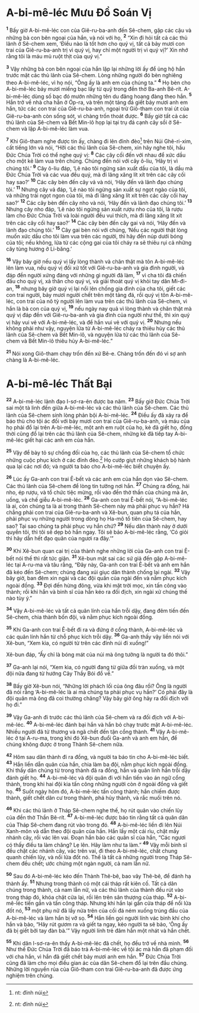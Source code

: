 # A-bi-mê-léc Mưu Đồ Soán Vị
<sup><b>1</b></sup> Bấy giờ A-bi-mê-léc con của Giê-ru-ba-anh đến Sê-chem, gặp các cậu và những bà con bên ngoại của hắn, và nói với họ, <sup><b>2</b></sup> “Xin đi hỏi tất cả các thủ lãnh ở Sê-chem xem, ‘Điều nào là tốt hơn cho quý vị, tất cả bảy mươi con trai của Giê-ru-ba-anh trị vì quý vị, hay chỉ một người trị vì quý vị?’ Xin nhớ rằng tôi là máu mủ ruột thịt của quý vị.”

<sup><b>3</b></sup> Vậy những bà con bên ngoại của hắn lặp lại những lời ấy để ủng hộ hắn trước mặt các thủ lãnh của Sê-chem. Lòng những người đó bèn nghiêng theo A-bi-mê-léc, vì họ nói, “Ông ấy là anh em của chúng ta.” <sup><b>4</b></sup> Họ bèn cho A-bi-mê-léc bảy mươi miếng bạc lấy từ quỹ trong đền thờ Ba-anh Bê-rít. A-bi-mê-léc dùng số bạc đó mướn những tên du đãng hoang đàng theo hắn. <sup><b>5</b></sup> Hắn trở về nhà cha hắn ở Óp-ra, và trên một tảng đá giết bảy mươi anh em hắn, tức các con trai của Giê-ru-ba-anh, ngoại trừ Giô-tham con trai út của Giê-ru-ba-anh còn sống sót, vì chàng trốn thoát được. <sup><b>6</b></sup> Bấy giờ tất cả các thủ lãnh của Sê-chem và Bết Min-lô họp lại tại trụ đá cạnh cây sồi ở Sê-chem và lập A-bi-mê-léc làm vua.

<sup><b>7</b></sup> Khi Giô-tham nghe được tin ấy, chàng đi lên đỉnh đèo[^1] trên Núi Ghê-ri-xim, cất tiếng lớn và nói, “Hỡi các thủ lãnh của Sê-chem, xin hãy nghe tôi, hầu Đức Chúa Trời có thể nghe quý vị: <sup><b>8</b></sup> Các cây cối đến với nhau để xức dầu cho một kẻ làm vua trên chúng. Chúng đến nói với cây ô-liu, ‘Hãy trị vì chúng tôi.’ <sup><b>9</b></sup> Cây ô-liu đáp, ‘Lẽ nào tôi ngừng sản xuất dầu của tôi, là dầu mà Đức Chúa Trời và các vua đều quý, mà đi lăng xăng lít xít trên các cây cối hay sao?’ <sup><b>10</b></sup> Các cây bèn đến cây vả và nói, ‘Hãy đến và lãnh đạo chúng tôi.’ <sup><b>11</b></sup> Nhưng cây vả đáp, ‘Lẽ nào tôi ngừng sản xuất sự ngọt ngào của tôi, và những trái ngọt ngon của tôi, mà đi lăng xăng lít xít trên các cây cối hay sao?’ <sup><b>12</b></sup> Các cây bèn đến cây nho và nói, ‘Hãy đến và lãnh đạo chúng tôi.’ <sup><b>13</b></sup> Nhưng cây nho đáp, ‘Lẽ nào tôi ngừng sản xuất rượu nho của tôi, là rượu làm cho Đức Chúa Trời và loài người đều vui thích, mà đi lăng xăng lít xít trên các cây cối hay sao?’ <sup><b>14</b></sup> Các cây bèn đến cây gai và nói, ‘Hãy đến và lãnh đạo chúng tôi.’ <sup><b>15</b></sup> Cây gai bèn nói với chúng, ‘Nếu các người thật lòng muốn xức dầu cho tôi làm vua trên các người, thì hãy đến núp dưới bóng của tôi; nếu không, lửa từ các cộng gai của tôi cháy ra sẽ thiêu rụi cả những cây tùng hương ở Li-băng.’

<sup><b>16</b></sup> Vậy bây giờ nếu quý vị lấy lòng thành và chân thật mà tôn A-bi-mê-léc lên làm vua, nếu quý vị đối xử tốt với Giê-ru-ba-anh và gia đình người, và đáp đền người xứng đáng với những gì người đã làm, <sup><b>17</b></sup> vì cha tôi đã chiến đấu cho quý vị, xả thân cho quý vị, và giải thoát quý vị khỏi tay dân Mi-đi-an, <sup><b>18</b></sup> nhưng bây giờ quý vị lại nổi lên chống gia đình của cha tôi, giết các con trai người, bảy mươi người chết trên một tảng đá, rồi quý vị tôn A-bi-mê-léc, con trai của nô tỳ người lên làm vua trên các thủ lãnh của Sê-chem, vì hắn là bà con của quý vị, <sup><b>19</b></sup> nếu ngày nay quả vì lòng thành và chân thật mà quý vị đáp đền với Giê-ru-ba-anh và gia đình của người như thế, thì xin quý vị hãy vui vẻ với A-bi-mê-léc, và để hắn vui vẻ với quý vị. <sup><b>20</b></sup> Nhưng nếu không phải như vậy, nguyện lửa từ A-bi-mê-léc cháy ra thiêu hủy các thủ lãnh của Sê-chem và Bết Min-lô, và nguyện lửa từ các thủ lãnh của Sê-chem và Bết Min-lô thiêu hủy A-bi-mê-léc.”

<sup><b>21</b></sup> Nói xong Giô-tham chạy trốn đến xứ Bê-e. Chàng trốn đến đó vì sợ anh chàng là A-bi-mê-léc.


# A-bi-mê-léc Thất Bại
<sup><b>22</b></sup> A-bi-mê-léc lãnh đạo I-sơ-ra-ên được ba năm. <sup><b>23</b></sup> Bấy giờ Đức Chúa Trời sai một tà linh đến giữa A-bi-mê-léc và các thủ lãnh của Sê-chem. Các thủ lãnh của Sê-chem sinh lòng phản bội A-bi-mê-léc. <sup><b>24</b></sup> Điều ấy đã xảy ra để báo thù cho tội ác đối với bảy mươi con trai của Giê-ru-ba-anh, và máu của họ phải đổ lại trên A-bi-mê-léc, một anh em ruột của họ, kẻ đã giết họ, đồng thời cũng đổ lại trên các thủ lãnh của Sê-chem, những kẻ đã tiếp tay A-bi-mê-léc giết hại các anh em của hắn.

<sup><b>25</b></sup> Vậy để bày tỏ sự chống đối của họ, các thủ lãnh của Sê-chem tổ chức những cuộc phục kích ở các đỉnh đèo.[^2] Họ cướp giựt những khách bộ hành qua lại các nơi đó; và người ta báo cho A-bi-mê-léc biết chuyện ấy.

<sup><b>26</b></sup> Lúc ấy Ga-anh con trai Ê-bết và các anh em của hắn dọn vào Sê-chem. Các thủ lãnh của Sê-chem để lòng tin tưởng nơi hắn. <sup><b>27</b></sup> Chúng ra đồng, hái nho, ép rượu, và tổ chức tiệc mừng, rồi vào đền thờ thần của chúng mà ăn, uống, và chế giễu A-bi-mê-léc. <sup><b>28</b></sup> Ga-anh con trai Ê-bết nói, “A-bi-mê-léc là ai, còn chúng ta là ai trong thành Sê-chem này mà phải phục vụ hắn? Há chẳng phải con trai của Giê-ru-ba-anh và Xê-bun, quan phụ tá của hắn, phải phục vụ những người trong dòng họ Ha-mô tổ tiên của Sê-chem, hay sao? Tại sao chúng ta phải phục vụ hắn chứ? <sup><b>29</b></sup> Nếu dân thành này ở dưới quyền tôi, thì tôi sẽ dẹp bỏ hắn ngay. Tôi sẽ bảo A-bi-mê-léc rằng, ‘Có giỏi thì hãy dẫn hết đạo quân của ngươi ra đây.’”

<sup><b>30</b></sup> Khi Xê-bun quan cai trị của thành nghe những lời của Ga-anh con trai Ê-bết nói thế thì rất tức giận. <sup><b>31</b></sup> Xê-bun mật sai các sứ giả đến gặp A-bi-mê-léc tại A-ru-ma và tâu rằng, “Đây này, Ga-anh con trai Ê-bết và anh em hắn đã kéo đến Sê-chem; chúng đang xúi giục dân thành chống lại ngài. <sup><b>32</b></sup> Vậy bây giờ, ban đêm xin ngài và các đội quân của ngài đến và nằm phục kích ngoài đồng. <sup><b>33</b></sup> Đợi đến hừng đông, vừa khi mặt trời mọc, xin tấn công vào thành; rồi khi hắn và binh sĩ của hắn kéo ra đối địch, xin ngài xử chúng thế nào tùy ý.”

<sup><b>34</b></sup> Vậy A-bi-mê-léc và tất cả quân lính của hắn trỗi dậy, đang đêm tiến đến Sê-chem, chia thành bốn đội, và nằm phục kích ngoài đồng.

<sup><b>35</b></sup> Khi Ga-anh con trai Ê-bết đi ra và đứng ở cổng thành, A-bi-mê-léc và các quân lính hắn từ chỗ phục kích trỗi dậy. <sup><b>36</b></sup> Ga-anh thấy vậy liền nói với Xê-bun, “Xem kìa, có người từ trên các đỉnh núi đi xuống!”

Xê-bun đáp, “Ấy chỉ là bóng mát của núi mà ông tưởng là người ta đó thôi.”

<sup><b>37</b></sup> Ga-anh lại nói, “Xem kìa, có người đang từ giữa đồi tràn xuống, và một đội nữa đang từ hướng Cây Thầy Bói đổ về.”

<sup><b>38</b></sup> Bấy giờ Xê-bun nói, “Những lời phách lối của ông đâu rồi? Ông là người đã nói rằng ‘A-bi-mê-léc là ai mà chúng ta phải phục vụ hắn?’ Có phải đây là đội quân mà ông đã coi thường chăng? Vậy bây giờ ông hãy ra đối địch với họ đi.”

<sup><b>39</b></sup> Vậy Ga-anh đi trước các thủ lãnh của Sê-chem và ra đối địch với A-bi-mê-léc. <sup><b>40</b></sup> A-bi-mê-léc đánh bại hắn và hắn bỏ chạy trước mặt A-bi-mê-léc. Nhiều người đã tử thương và ngã chết đến tận cổng thành. <sup><b>41</b></sup> Vậy A-bi-mê-léc ở tại A-ru-ma, trong khi đó Xê-bun đuổi Ga-anh và anh em hắn, để chúng không được ở trong Thành Sê-chem nữa.

<sup><b>42</b></sup> Hôm sau dân thành đi ra đồng, và người ta báo tin cho A-bi-mê-léc biết. <sup><b>43</b></sup> Hắn liền dẫn quân của hắn, chia làm ba đội, nằm phục kích ngoài đồng. Khi thấy dân chúng từ trong thành đã ra đồng, hắn và quân lính hắn trỗi dậy đánh giết họ. <sup><b>44</b></sup> A-bi-mê-léc và đội quân đi với hắn tiến vào án ngữ cổng thành, trong khi hai đội kia tấn công những người còn ở ngoài đồng và giết họ. <sup><b>45</b></sup> Suốt ngày hôm đó, A-bi-mê-léc tấn công thành; hắn chiếm được thành, giết chết dân cư trong thành, phá hủy thành, và rắc muối trên nó.

<sup><b>46</b></sup> Khi các thủ lãnh ở Tháp Sê-chem nghe thế, họ rút quân vào chiến lũy của đền thờ Thần Bê-rít. <sup><b>47</b></sup> A-bi-mê-léc được báo tin rằng tất cả quân dân của Tháp Sê-chem đang rút vào trong đó. <sup><b>48</b></sup> A-bi-mê-léc liền đi lên Núi Xanh-môn và dẫn theo đội quân của hắn. Hắn lấy một cái rìu, chặt mấy nhánh cây, rồi vác lên vai. Đoạn hắn bảo các quân sĩ của hắn, “Các ngươi có thấy điều ta làm chăng? Lẹ lên. Hãy làm như ta làm.” <sup><b>49</b></sup> Vậy mỗi binh sĩ đều chặt các nhánh cây, vác trên vai, đi theo A-bi-mê-léc, chất chung quanh chiến lũy, và nổi lửa đốt nó. Thế là tất cả những người trong Tháp Sê-chem đều chết; ước chừng một ngàn người, cả nam lẫn nữ.

<sup><b>50</b></sup> Sau đó A-bi-mê-léc kéo đến Thành Thê-bê, bao vây Thê-bê, để đánh hạ thành ấy. <sup><b>51</b></sup> Nhưng trong thành có một cái tháp rất kiên cố. Tất cả dân chúng trong thành, cả nam lẫn nữ, và các thủ lãnh của thành đều rút vào trong tháp đó, khóa chặt cửa lại, rồi lên trên sân thượng của tháp. <sup><b>52</b></sup> A-bi-mê-léc tiến gần và tấn công tháp. Nhưng khi hắn lại gần cửa tháp để nổi lửa đốt nó, <sup><b>53</b></sup> một phụ nữ đã lấy nửa trên của cối đá ném xuống trúng đầu của A-bi-mê-léc và làm hắn bị vỡ sọ. <sup><b>54</b></sup> Hắn liền gọi người lính vác binh khí cho hắn và bảo, “Hãy rút gươm ra và giết ta ngay, kẻo người ta sẽ bảo, ‘Ông ấy đã bị giết bởi tay đàn bà.’” Vậy người lính trẻ đâm hắn một nhát và hắn chết.

<sup><b>55</b></sup> Khi dân I-sơ-ra-ên thấy A-bi-mê-léc đã chết, họ đều trở về nhà mình. <sup><b>56</b></sup> Như thế Đức Chúa Trời đã báo trả A-bi-mê-léc về tội ác mà hắn đã phạm đối với cha hắn, vì hắn đã giết chết bảy mươi anh em hắn. <sup><b>57</b></sup> Đức Chúa Trời cũng đã làm cho mọi điều gian ác của dân Sê-chem đổ lại trên đầu chúng. Những lời nguyền rủa của Giô-tham con trai Giê-ru-ba-anh đã được ứng nghiệm trên chúng.

[^1]: nt: đỉnh núi
[^2]: nt: đỉnh núi